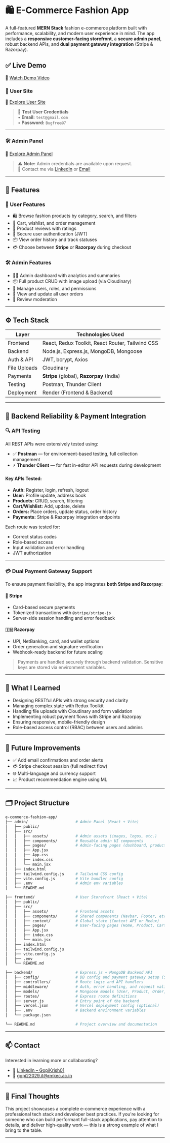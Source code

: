 # 🛍️ E-Commerce Fashion App


A full-featured **MERN Stack** fashion e-commerce platform built with performance, scalability, and modern user experience in mind. The app includes a **responsive customer-facing storefront**, a **secure admin panel**, robust backend APIs, and **dual payment gateway integration** (Stripe & Razorpay).

## ✅ Live Demo

🎥 [Watch Demo Video](https://drive.google.com/file/d/1MOPUhKhlIYb-GHMfTq19jauQU_lrRnNj/view?usp=sharing)
### 👤 User Site  
🔗 [Explore User Site](https://e-commerce-fashion-site-frontend.onrender.com)  

> 🔐 **Test User Credentials**  
> • **Email:** `test@gmail.com`  
> • **Password:** `Bugfree@7`

---

### 🛠️ Admin Panel  
🔗 [Explore Admin Panel](https://e-commerce-fashion-site-admin.onrender.com)

> ⚠️ **Note:** Admin credentials are available upon request.  
> 📩 Contact me via [LinkedIn](https://www.linkedin.com/in/giridharan1) or [Email](mailto:giri22027.it@rmkec.ac.in)


---

## 🌟 Features

### 👤 User Features

* 🛍️ Browse fashion products by category, search, and filters
* 🛒 Cart, wishlist, and order management
* 💬 Product reviews with ratings
* 🔐 Secure user authentication (JWT)
* 📦 View order history and track statuses
* 💳 Choose between **Stripe** or **Razorpay** during checkout

### 🛠️ Admin Features

* 🧑‍💼 Admin dashboard with analytics and summaries
* 📦 Full product CRUD with image upload (via Cloudinary)
* 👥 Manage users, roles, and permissions
* 📑 View and update all user orders
* 📝 Review moderation

---

## ⚙️ Tech Stack

| Layer        | Technologies Used                                |
| ------------ | ------------------------------------------------ |
| Frontend     | React, Redux Toolkit, React Router, Tailwind CSS |
| Backend      | Node.js, Express.js, MongoDB, Mongoose           |
| Auth & API   | JWT, bcrypt, Axios                               |
| File Uploads | Cloudinary                                       |
| Payments     | **Stripe** (global), **Razorpay** (India)        |
| Testing      | Postman, Thunder Client                          |
| Deployment   | Render (Frontend & Backend)                      |

---

## 🧪 Backend Reliability & Payment Integration

### 🔍 API Testing

All REST APIs were extensively tested using:

* ✅ **Postman** — for environment-based testing, full collection management
* ⚡ **Thunder Client** — for fast in-editor API requests during development

#### Key APIs Tested:

* **Auth:** Register, login, refresh, logout
* **User:** Profile update, address book
* **Products:** CRUD, search, filtering
* **Cart/Wishlist:** Add, update, delete
* **Orders:** Place orders, update status, order history
* **Payments:** Stripe & Razorpay integration endpoints

Each route was tested for:

* Correct status codes
* Role-based access
* Input validation and error handling
* JWT authorization

---

### 💳 Dual Payment Gateway Support

To ensure payment flexibility, the app integrates **both Stripe and Razorpay**:

#### 🔐 Stripe

* Card-based secure payments
* Tokenized transactions with `@stripe/stripe-js`
* Server-side session handling and error feedback

#### 🇮🇳 Razorpay

* UPI, NetBanking, card, and wallet options
* Order generation and signature verification
* Webhook-ready backend for future scaling

> Payments are handled securely through backend validation. Sensitive keys are stored via environment variables.

---

## 🧠 What I Learned

* Designing RESTful APIs with strong security and clarity
* Managing complex state with Redux Toolkit
* Handling file uploads with Cloudinary and form validation
* Implementing robust payment flows with Stripe and Razorpay
* Ensuring responsive, mobile-friendly design
* Role-based access control (RBAC) between users and admins

---

## 📌 Future Improvements

* ✅ Add email confirmations and order alerts
* 💳 Stripe checkout session (full redirect flow)
* 🌐 Multi-language and currency support
* 📈 Product recommendation engine using ML

---

## 🗂 Project Structure

```bash
e-commerce-fashion-app/
├── admin/                     # Admin Panel (React + Vite)
│   ├── public/
│   ├── src/
│   │   ├── assets/            # Admin assets (images, logos, etc.)
│   │   ├── components/        # Reusable admin UI components
│   │   ├── pages/             # Admin-facing pages (dashboard, product management, etc.)
│   │   ├── App.jsx
│   │   ├── App.css
│   │   ├── index.css
│   │   └── main.jsx
│   ├── index.html
│   ├── tailwind.config.js     # Tailwind CSS config
│   ├── vite.config.js         # Vite bundler config
│   ├── .env                   # Admin env variables
│   └── README.md

├── frontend/                  # User Storefront (React + Vite)
│   ├── public/
│   ├── src/
│   │   ├── assets/            # Frontend assets
│   │   ├── components/        # Shared components (Navbar, Footer, etc.)
│   │   ├── context/           # Global state (Context API or Redux)
│   │   ├── pages/             # User-facing pages (Home, Product, Cart, etc.)
│   │   ├── App.jsx
│   │   ├── index.css
│   │   └── main.jsx
│   ├── index.html
│   ├── tailwind.config.js
│   ├── vite.config.js
│   ├── .env
│   └── README.md

├── backend/                   # Express.js + MongoDB Backend API
│   ├── config/                # DB config and payment gateway setup (Stripe, Razorpay)
│   ├── controllers/           # Route logic and API handlers
│   ├── middleware/            # Auth, error handling, and request validation
│   ├── models/                # Mongoose models (User, Product, Order, etc.)
│   ├── routes/                # Express route definitions
│   ├── server.js              # Entry point of the backend
│   ├── vercel.json            # Vercel deployment config (optional)
│   ├── .env                   # Backend environment variables
│   └── package.json

└── README.md                  # Project overview and documentation

```

---

## 📫 Contact

Interested in learning more or collaborating?

* 🔗 [LinkedIn – GopiKrish01](https://www.linkedin.com/in/giridharan1)
* 📧 [gopi22029.it@rmkec.ac.in](mailto:giri22027.it@rmkec.ac.in)

---

## 🏁 Final Thoughts

This project showcases a complete e-commerce experience with a professional tech stack and developer best practices. If you're looking for someone who can build performant full-stack applications, pay attention to details, and deliver high-quality work — this is a strong example of what I bring to the table.

---



